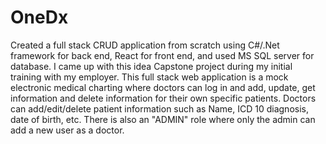 # OneDx

Created a full stack CRUD application from scratch using C#/.Net framework for back end, React for front end, and used MS SQL server for database.
I came up with this idea Capstone project during my initial training with my employer. 
This full stack web application is a mock electronic medical charting where doctors can log in and add, update, get information 
and delete information for their own specific patients.
Doctors can add/edit/delete patient information such as Name, ICD 10 diagnosis, date of birth, etc.
There is also an "ADMIN" role where only the admin can add a new user as a doctor.

